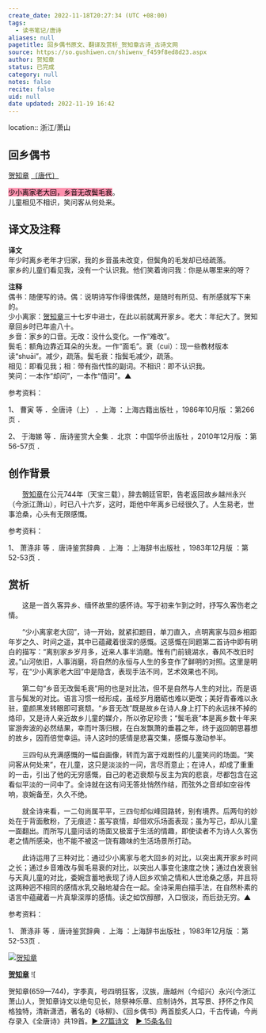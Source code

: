 ```yaml
---
create_date: 2022-11-18T20:27:34 (UTC +08:00)
tags:
  - 读书笔记/唐诗
aliases: null
pagetitle: 回乡偶书原文、翻译及赏析_贺知章古诗_古诗文网
source: https://so.gushiwen.cn/shiwenv_f459f8ed8d23.aspx
author: 贺知章
status: 已完成
category: null
notes: false
recite: false
uid: null
date updated: 2022-11-19 16:42
---
```


location:: 浙江/萧山

## 回乡偶书

[贺知章](https://so.gushiwen.cn/authorv_79e0e9d1f260.aspx) [〔唐代〕](https://so.gushiwen.cn/shiwens/default.aspx?cstr=%e5%94%90%e4%bb%a3)

<mark style="background: #FF5582A6;">少小离家老大回，乡音无改鬓毛衰</mark>。\
儿童相见不相识，笑问客从何处来。

## 译文及注释

**译文**\
年少时离乡老年才归家，我的乡音虽未改变，但鬓角的毛发却已经疏落。\
家乡的儿童们看见我，没有一个认识我。他们笑着询问我：你是从哪里来的呀？　

**注释**\
偶书：随便写的诗。偶：说明诗写作得很偶然，是随时有所见、有所感就写下来的。\
少小离家：[贺知章](https://so.gushiwen.cn/authorv_79e0e9d1f260.aspx)三十七岁中进士，在此以前就离开家乡。老大：年纪大了。贺知章回乡时已年逾八十。\
乡音：家乡的口音。无改：没什么变化。一作“难改”。\
鬓毛：额角边靠近耳朵的头发。一作“面毛”。衰（cui）：现一些教材版本读“shuāi”。减少，疏落。鬓毛衰：指鬓毛减少，疏落。\
相见：即看见我；相：带有指代性的副词。不相识：即不认识我。\
笑问：一本作“却问”，一本作“借问”。▲

参考资料：

1、 曹寅 等 ．全唐诗（上） ．上海 ：上海古籍出版社 ，1986年10月版 ：第266页 ．

2、 于海娣 等 ．唐诗鉴赏大全集 ．北京 ：中国华侨出版社 ，2010年12月版 ：第56-57页 ．

## 创作背景

　　[贺知章](https://so.gushiwen.cn/authorv_79e0e9d1f260.aspx)在公元744年（天宝三载），辞去朝廷官职，告老返回故乡越州永兴（今浙江萧山），时已八十六岁，这时，距他中年离乡已经很久了。人生易老，世事沧桑，心头有无限感慨。

参考资料：

1、 萧涤非 等 ．唐诗鉴赏辞典 ．上海 ：上海辞书出版社 ，1983年12月版 ：第52-53页 ．

## 赏析

　　这是一首久客异乡、缅怀故里的感怀诗。写于初来乍到之时，抒写久客伤老之情。

　　“少小离家老大回”，诗一开始，就紧扣题目，单刀直入，点明离家与回乡相距年岁之久、时间之遥，其中已蕴藏着很深的感慨。这感慨在同题第二首诗中即有明白的描写：“离别家乡岁月多，近来人事半消磨。惟有门前镜湖水，春风不改旧时波。”山河依旧，人事消磨，将自然的永恒与人生的多变作了鲜明的对照。这里是明写，在“少小离家老大回”中是隐含，表现手法不同，艺术效果也不同。

　　第二句“乡音无改鬓毛衰”用的也是对比法，但不是自然与人生的对比，而是语言与鬓发的对比。语言习惯一经形成，虽经岁月磨砺也难以更改；美好青春难以永驻，童颜黑发转眼即可衰颓。“乡音无改”既是故乡在诗人身上打下的永远抹不掉的烙印，又是诗人亲近故乡儿童的媒介，所以弥足珍贵；“鬓毛衰”本是离乡数十年来宦游奔波的必然结果，幸而叶落归根，在白发飘萧的垂暮之年，终于返回朝思暮想的故乡，因而倍觉幸运。诗人这时的感情是悲喜交集，感慨与激动参半。

　　三四句从充满感慨的一幅自画像，转而为富于戏剧性的儿童笑问的场面。“笑问客从何处来”，在儿童，这只是淡淡的一问，言尽而意止；在诗人，却成了重重的一击，引出了他的无穷感慨，自己的老迈衰颓与反主为宾的悲哀，尽都包含在这看似平淡的一问中了。全诗就在这有问无答处悄然作结，而弦外之音却如空谷传响，哀婉备至，久久不绝。

　　就全诗来看，一二句尚属平平，三四句却似峰回路转，别有境界。后两句的妙处在于背面敷粉，了无痕迹：虽写哀情，却借欢乐场面表现；虽为写己，却从儿童一面翻出。而所写儿童问话的场面又极富于生活的情趣，即使读者不为诗人久客伤老之情所感染，也不能不被这一饶有趣味的生活场景所打动。

　　此诗运用了三种对比：通过少小离家与老大回乡的对比，以突出离开家乡时间之长；通过乡音难改与鬓毛易衰的对比，以突出人事变化速度之快；通过白发衰翁与天真儿童的对比，委婉含蓄地表现了诗人回乡欢愉之情和人世沧桑之感，并且将这两种迥不相同的感情水乳交融地凝合在一起。全诗采用白描手法，在自然朴素的语言中蕴藏着一片真挚深厚的感情。读之如饮醇醪，入口很淡，而后劲无穷。▲

参考资料：

1、 萧涤非 等 ．唐诗鉴赏辞典 ．上海 ：上海辞书出版社 ，1983年12月版 ：第52-53页 ．

[![贺知章](https://song.gushiwen.cn/authorImg/hezhizhang.jpg)](https://so.gushiwen.cn/authorv_79e0e9d1f260.aspx)

[**贺知章**](https://so.gushiwen.cn/authorv_79e0e9d1f260.aspx) ![

贺知章(659—744)，字季真，号四明狂客，汉族，唐越州（今绍兴）永兴(今浙江萧山)人，贺知章诗文以绝句见长，除祭神乐章、应制诗外，其写景、抒怀之作风格独特，清新潇洒，著名的《咏柳》、《回乡偶书》两首脍炙人口，千古传诵，今尚存录入《全唐诗》共19首。[► 27篇诗文](https://so.gushiwen.cn/shiwens/default.aspx?astr=%e8%b4%ba%e7%9f%a5%e7%ab%a0)　[► 15条名句](https://so.gushiwen.cn/mingjus/default.aspx?astr=%e8%b4%ba%e7%9f%a5%e7%ab%a0)
